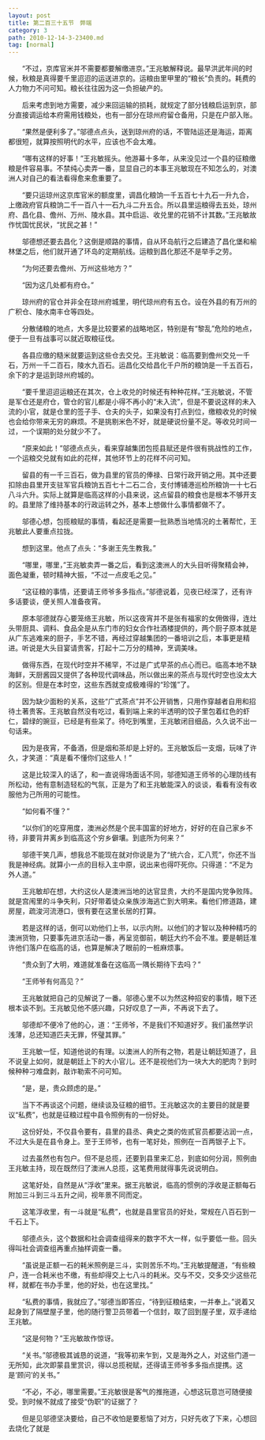 ```yaml
---
layout: post
title: 第二百三十五节　弊端
category: 3
path: 2010-12-14-3-23400.md
tag: [normal]
---
```


　　“不过，京库官米并不需要都要解缴进京。”王兆敏解释说。最早洪武年间的时候，秋粮是真得要千里迢迢的运送进京的。运粮由里甲里的“粮长”负责的。耗费的人力物力不问可知。粮长往往因为这一负担破产的。

　　后来考虑到地方需要，减少来回运输的损耗，就规定了部分钱粮启运到京，部分直接调运给本府需用钱粮处，也有一部分在琼州府留仓备用，只是在户部入账。

　　“果然是便利多了。”邬德点点头，送到琼州府的话，不管陆运还是海运，距离都很短，就算按照明代的水平，应该也不会太难。

　　“哪有这样的好事！”王兆敏摇头。他游幕十多年，从来没见过一个县的征粮缴粮是件容易事。不禁纯心卖弄一番，显显自己的本事王兆敏现在不知怎么的，对澳洲人对自己的看法看得愈来愈重要了。

　　“要只运琼州这京库官米的额度里，调昌化粮饷一千五百七十九石一升九合，上缴政府官兵粮饷二千一百八十一石九斗二升五合。所以县里运粮得去五处，琼州府、昌化县、儋州、万州、陵水县。其中启运、收兑里的花销不计其数。”王兆敏故作忧国忧民状，“扰民之甚！”

　　邬德想还要去昌化？这倒是顺路的事情，自从环岛航行之后建造了昌化堡和榆林堡之后，他们就开通了环岛的定期航线。运粮到昌化那还不是举手之劳。

　　“为何还要去儋州、万州这些地方？”

　　“因为这几处都有府仓。”

　　琼州府的官仓并非全在琼州府城里，明代琼州府有五仓。设在外县的有万州的广积仓、陵水南丰仓等四处。

　　分散储粮的地点，大多是比较要紧的战略地区，特别是有“黎乱”危险的地点，便于一旦有战事可以就近取粮征伐。

　　各县应缴的糙米就要运到这些仓去交兑。王兆敏说：临高要到儋州交兑一千石，万州一千二百石，陵水九百石。运昌化交给昌化千户所的粮饷是一千五百石，余下的才是运到琼州府城的。

　　“要千里迢迢运粮还在其次，仓上收兑的时候还有种种花样。”王兆敏说，不管是军仓还是府仓，管仓的官儿都是小得不再小的“未入流”，但是不要说这样的未入流的小官，就是仓里的签子手、仓夫的头子，如果没有打点到位，缴粮收兑的时候也会给你带来无穷的麻烦。不是挑剔米色不好，就是硬说份量不足。等收兑时间一过，一个误期的处分就少不了。

　　“原来如此！”邬德点点头，看来穿越集团包揽县赋还是件很有挑战性的工作，一个运粮交兑就有如此的花样，其他环节上的花样不问可知。

　　留县的有一千三百石，做为县里的官员的俸禄、日常行政开销之用。其中还要扣除由县里开支驻军官兵粮饷五百七十二石二合，支付博铺港巡检所粮饷一十七石八斗六升。实际上就算是临高这样的小县来说，这点留县的粮食也是根本不够开支的。县里除了维持基本的行政运转之外，基本上想做什么事情都做不了。

　　邬德心想，包揽粮赋的事情，看起还是需要一批熟悉当地情况的土著帮忙，王兆敏此人要重点拉拢。

　　想到这里。他点了点头：“多谢王先生教我。”

　　“哪里，哪里，”王兆敏卖弄一番之后，看到这澳洲人的大头目听得聚精会神，面色凝重，顿时精神大振，“不过一点皮毛之见。”

　　“这征粮的事情，还要请王师爷多多指点。”邬德说着，见夜已经深了，还有许多话要谈，便关照人准备夜宵。

　　原本邬德就存心要笼络王兆敏，所以这夜宵并不是张有福家的女佣做得，连灶头带厨具、调料、食品全是从东门市的妇女合作社酒楼提供的，两个厨子原本就是从广东逃难来的厨子，手艺不错，再经过穿越集团的一番培训之后，本事更是精进。听说是大头目宴请贵客，打起十二万分的精神，烹调美味。

　　做得东西，在现代时空并不稀罕，不过是广式早茶的点心而已。临高本地不缺海鲜，天厨酱园又提供了各种现代调味品，所以做出来的茶点与现代时空也没太大的区别。但是在本时空，这些东西就变成极难得的“珍馐”了。

　　因为缺少面粉的关系，这些“广式茶点”并不公开销售，只用作穿越者自用和招待土著贵客。王兆敏自然没有吃过，看到端上来的半透明的饺子里包着红色的虾仁，碧绿的豌豆，已经是有些呆了。待吃到嘴里，王兆敏闭目细品，久久说不出一句话来。

　　因为是夜宵，不备酒，但是烟和茶却是上好的。王兆敏饭后一支烟，玩味了许久，才笑道：“真是看不懂你们这些人！”

　　这是比较深入的话了，和一直说得场面话不同，邬德知道王师爷的心理防线有所松动，他有意制造轻松的气氛，正是为了和王兆敏能深入的谈谈，看看有没有收服他为己所用的可能性。

　　“如何看不懂？”

　　“以你们的吃穿用度，澳洲必然是个民丰国富的好地方，好好的在自己家乡不待，非要背井离乡到临高这个穷乡僻壤。到底所为何来？”

　　邬德干笑几声，想我总不能现在就对你说是为了“统六合，汇八荒”，你还不当我是神经病。就算小一点的目标入主中原，说出来也得吓死你。只得道：“不足为外人道。”

　　王兆敏却在想，大约这伙人是澳洲当地的达官显贵，大约不是国内党争败阵。就是宫闱里的斗争失利，只好带着徒众亲族涉海逃亡到大明来。看他们修道路，建房屋，疏浚河流港口，很有要在这里长居的打算。

　　若是这样的话，倒可以劝他们上书，以示内附。以他们的才智以及种种精巧的澳洲货物，只要事先进京活动一番，再呈览御前，朝廷大约不会不准。要是朝廷准许他们落户在临高的话，也算是解决了眼前的一桩麻烦事。

　　“贵众到了大明，难道就准备在这临高一隅长期待下去吗？”

　　“王师爷有何高见？”

　　王兆敏就把自己的见解说了一番。邬德心里不以为然这种招安的事情，眼下还根本谈不到。王兆敏见他不感兴趣，只好叹息了一声，不再说下去了。

　　邬德却不便冷了他的心，道：“王师爷，不是我们不知道好歹。我们虽然学识浅薄，总还知道匹夫无罪，怀璧其罪。”

　　王兆敏一怔，知道他说的有理。以澳洲人的所有之物，若是让朝廷知道了，且不说皇上如何，就是朝廷上下的大小官儿。还不是视他们为一块大大的肥肉？到时候种种刁难盘剥，敲诈勒索不问可知。

　　“是，是，贵众顾虑的是。”

　　当下不再谈这个问题，继续谈及征粮的细节。王兆敏这次的主要目的就是要议“私费”，也就是征粮过程中县令照例有的一份好处。

　　这份好处，不仅县令要有，县里的县丞、典史之类的佐贰官员都要沾润一点，不过大头是在县令身上。至于王师爷，也有一笔好处，照例在一百两银子上下。

　　过去虽然也有包户。但不是总揽，还要到县里来汇总，到底如何分润，照例由王兆敏主持，现在既然归了澳洲人总揽，这笔费用就得事先说说明白。

　　这笔好处，自然是从“浮收”里来。据王兆敏说，临高的惯例的浮收是正额每石附加三斗到三斗五升之间，视年景不同而定。

　　这笔浮收里，有一斗就是“私费”，也就是县里官员的好处，常规在八百石到一千石上下。

　　邬德点头，这个数据和社会调查组得来的数字不大一样，似乎要低一些。回头得叫社会调查组再重点抽样调查一番。

　　“虽说是正额一石的耗米照例是三斗，实则苦乐不均。”王兆敏提醒道，“有些粮户，连一合耗米也不缴，有些却得交上七八斗的耗米。交与不交，交多交少这些花样，就都在书办手里，他的好处，也在这里找。”

　　“私费的事情，我就应了。”邬德当即答应，“待到征粮结束，一并奉上。”说着又起身到了隔壁屋子里，他的随行警卫员带着一个信封，取了回到屋子里，双手递给王兆敏。

　　“这是何物？”王兆敏故作惊讶。

　　“关书。”邬德极其诚恳的说道，“我等初来乍到，又是海外之人，对这些门道一无所知，此次即蒙县里赏识，得以总揽税赋，还得请王师爷多多指点提携。这是‘顾问’的关书。”

　　“不必，不必，哪里需要。”王兆敏很是客气的推拖道，心想这玩意岂可随便接受。到时候不就成了接受“伪职”的证据了？

　　但是见邬德坚决要给，自己不收怕是要惹恼了对方，只好先收了下来，心想回去烧化了就是